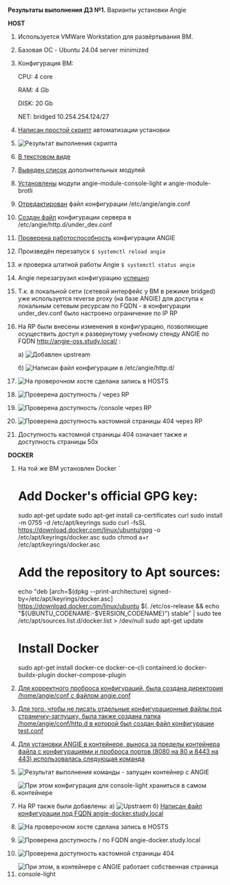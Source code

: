 **Результаты выполнения ДЗ №1.**
Варианты установки Angie

**HOST**
1. Используется VMWare Workstation для развёртывания ВМ.
2. Базовая ОС - Ubuntu 24.04 server minimized
3. Конфигурация ВМ:

   CPU: 4 core

   RAM: 4 Gb

   DISK: 20 Gb

   NET: bridged 10.254.254.124/27
   
5. [Написан простой скрипт](https://github.com/ViperOGrind/OTUS_STUDY/blob/main/3.%20Варианты%20установки%20Angie%20%20ДЗ%201/Artifacts/HOST/Angie_install_script_code.txt) автоматизации установки
6. ![Результат выполнения скрипта](https://github.com/ViperOGrind/OTUS_STUDY/blob/main/3.%20Варианты%20установки%20Angie%20%20ДЗ%201/Artifacts/HOST/Angie_install_script_result.png)
7. [В текстовом виде](https://github.com/ViperOGrind/OTUS_STUDY/blob/main/3.%20Варианты%20установки%20Angie%20%20ДЗ%201/Artifacts/HOST/Angie_install_script_result.txt)
8. [Выведен список](https://github.com/ViperOGrind/OTUS_STUDY/blob/main/3.%20Варианты%20установки%20Angie%20%20ДЗ%201/Artifacts/HOST/Angie_install_modules_list.txt) дополнительных модулей
9. [Установлены](https://github.com/ViperOGrind/OTUS_STUDY/blob/main/3.%20Варианты%20установки%20Angie%20%20ДЗ%201/Artifacts/HOST/Angie_install_modules_console-light_brotli.txt) модули angie-module-console-light и angie-module-brotli
10. [Отредактирован](https://github.com/ViperOGrind/OTUS_STUDY/blob/main/3.%20Варианты%20установки%20Angie%20%20ДЗ%201/Artifacts/HOST/Angie_artifacts_angie.conf.txt) файл конфигурации /etc/angie/angie.conf
11. [Создан файл](https://github.com/ViperOGrind/OTUS_STUDY/blob/main/3.%20Варианты%20установки%20Angie%20%20ДЗ%201/Artifacts/HOST/Angie_artifacts_under_dev.conf.txt) конфигурации сервера в /etc/angie/http.d/under_dev.conf
12. [Проверена работоспособность](https://github.com/ViperOGrind/OTUS_STUDY/blob/main/3.%20Варианты%20установки%20Angie%20%20ДЗ%201/Artifacts/HOST/Angie_artifacts_test_angie.txt) конфигурации ANGIE
13. Произведён перезапуск
    `
    $ systemctl reload angie
    `
14. и проверка штатной работы Angie
    `
    $ systemctl status angie
    `
15. Angie перезагрузил конфигурацию [успешно](https://github.com/ViperOGrind/OTUS_STUDY/blob/main/3.%20Варианты%20установки%20Angie%20%20ДЗ%201/Artifacts/HOST/Angie_artifacts_reload_angie.txt)
16. Т.к. в локальной сети (сетевой интерфейс у ВМ в режиме bridged) уже используется reverse proxy (на базе ANGIE) для доступа к локальным сетевым ресурсам по FQDN - в конфигурации under_dev.conf было настроено ограничение по IP RP
17. На RP были внесены изменения в конфигурацию, позволяющие осуществить доступ к развернутому учебному стенду ANGIE по FQDN http://angie-oss.study.local/ :

    а) ![Добавлен upstream](https://github.com/ViperOGrind/OTUS_STUDY/blob/main/3.%20Варианты%20установки%20Angie%20%20ДЗ%201/Artifacts/HOST/Angie_artifacts_reverse_proxy_upstreams.png)

    б) ![Написан файл конфигурации в /etc/angie/http.d/](https://github.com/ViperOGrind/OTUS_STUDY/blob/main/3.%20Варианты%20установки%20Angie%20%20ДЗ%201/Artifacts/HOST/Angie_artifacts_reverse_proxy_config.png)
    
19. ![На проверочном хосте сделана запись в HOSTS](https://github.com/ViperOGrind/OTUS_STUDY/blob/main/3.%20Варианты%20установки%20Angie%20%20ДЗ%201/Artifacts/HOST/Angie_artifacts_hosts_config.png)
20. ![Проверена доступность / через RP](https://github.com/ViperOGrind/OTUS_STUDY/blob/main/3.%20Варианты%20установки%20Angie%20%20ДЗ%201/Artifacts/HOST/Angie_artifacts_angie-oss.study.local.png)
21. ![Проверена доступность /console через RP](https://github.com/ViperOGrind/OTUS_STUDY/blob/main/3.%20Варианты%20установки%20Angie%20%20ДЗ%201/Artifacts/HOST/Angie_artifacts_angie-oss.study.local_console.png)
22. ![Проверена доступность кастомной страницы 404 через RP](https://github.com/ViperOGrind/OTUS_STUDY/blob/main/3.%20Варианты%20установки%20Angie%20%20ДЗ%201/Artifacts/HOST/Angie_artifacts_angie-oss.study.local_test404.png)
23. Доступность кастомной страницы 404 означает также и доступность страницы 50х

**DOCKER**

1. На той же ВМ установлен Docker
   `
   # Add Docker's official GPG key:
   sudo apt-get update
   sudo apt-get install ca-certificates curl
   sudo install -m 0755 -d /etc/apt/keyrings
   sudo curl -fsSL https://download.docker.com/linux/ubuntu/gpg -o /etc/apt/keyrings/docker.asc
   sudo chmod a+r /etc/apt/keyrings/docker.asc

   # Add the repository to Apt sources:
   echo "deb [arch=$(dpkg --print-architecture) signed-by=/etc/apt/keyrings/docker.asc] https://download.docker.com/linux/ubuntu $(. /etc/os-release && echo "${UBUNTU_CODENAME:-$VERSION_CODENAME}") stable" | sudo tee /etc/apt/sources.list.d/docker.list > /dev/null
   sudo apt-get update

   # Install Docker
   sudo apt-get install docker-ce docker-ce-cli containerd.io docker-buildx-plugin docker-compose-plugin

2. [Для корректного проброса конфигураций, была создана директория /home/angie/conf с файлом angie.conf](https://github.com/ViperOGrind/OTUS_STUDY/blob/main/3.%20Варианты%20установки%20Angie%20%20ДЗ%201/Artifacts/DOCKER/Angie_artifacts_docker_angie.conf.txt)
3. [Для того. чтобы не писать отдельные конфигурационные файлы под страничку-заглушку, была также создана папка /home/angie/conf/http.d в которой был создан файл конфигурации test.conf](https://github.com/ViperOGrind/OTUS_STUDY/blob/main/3.%20Варианты%20установки%20Angie%20%20ДЗ%201/Artifacts/DOCKER/Angie_artifacts_docker_test.conf.txt)
4. [Для установки ANGIE в контейнере, выноса за пределы контейнера файла с конфигурациями и проброса портов (8080 на 80 и 8443 на 443) использовалась следующая команда](https://github.com/ViperOGrind/OTUS_STUDY/blob/main/3.%20Варианты%20установки%20Angie%20%20ДЗ%201/Artifacts/DOCKER/Angie_artifacts_docker_deploy.txt)
5. ![Результат выполнения команды - запущен контейнер с ANGIE](https://github.com/ViperOGrind/OTUS_STUDY/blob/main/3.%20Варианты%20установки%20Angie%20%20ДЗ%201/Artifacts/DOCKER/Angie_artifacts_docker_ps.png)
6. ![При этом конфигурация для console-light храниться в самом контейнере](https://github.com/ViperOGrind/OTUS_STUDY/blob/main/3.%20Варианты%20установки%20Angie%20%20ДЗ%201/Artifacts/DOCKER/Angie_artifacts_docker_console-light.png)
7. На RP также были добавлены:
   а) ![Upstraem](https://github.com/ViperOGrind/OTUS_STUDY/blob/main/3.%20Варианты%20установки%20Angie%20%20ДЗ%201/Artifacts/DOCKER/Angie_artifacts_reverse_proxy_upstreams_docker.png)
   б) [Написан файл конфигурации под FQDN angie-docker.study.local](https://github.com/ViperOGrind/OTUS_STUDY/blob/main/3.%20Варианты%20установки%20Angie%20%20ДЗ%201/Artifacts/DOCKER/Angie_artifacts_reverse_proxy_docker_config.txt)
8. ![На проверочном хосте сделана запись в HOSTS](https://github.com/ViperOGrind/OTUS_STUDY/blob/main/3.%20Варианты%20установки%20Angie%20%20ДЗ%201/Artifacts/DOCKER/Angie_artifacts_hosts.png)
9. ![Проверена доступность / по FQDN angie-docker.study.local](https://github.com/ViperOGrind/OTUS_STUDY/blob/main/3.%20Варианты%20установки%20Angie%20%20ДЗ%201/Artifacts/DOCKER/Angie_artifacts_reverse_angie-docker.study.local.png)
10. ![Проверена доступность кастомной страницы 404](https://github.com/ViperOGrind/OTUS_STUDY/blob/main/3.%20Варианты%20установки%20Angie%20%20ДЗ%201/Artifacts/DOCKER/Angie_artifacts_reverse_angie-docker.study.local_test404.png)
11. ![При этом, в контейнере с ANGIE работает собственная страница console-light](https://github.com/ViperOGrind/OTUS_STUDY/blob/main/3.%20Варианты%20установки%20Angie%20%20ДЗ%201/Artifacts/DOCKER/Angie_artifacts_reverse_angie-docker.study.local_console.png)
